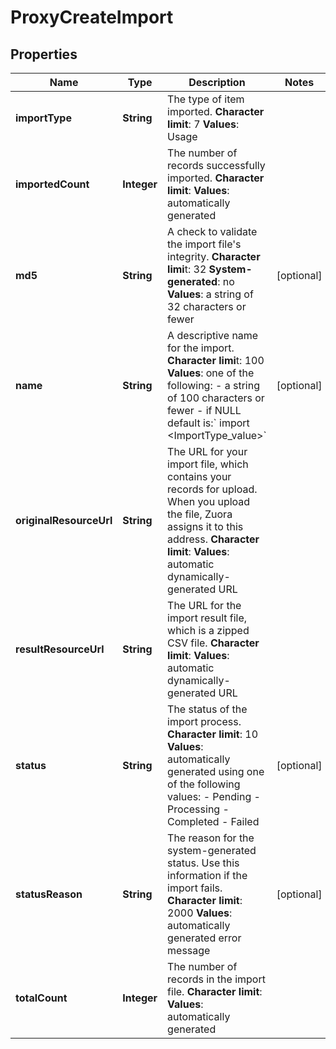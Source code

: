 
# ProxyCreateImport

## Properties
Name | Type | Description | Notes
------------ | ------------- | ------------- | -------------
**importType** | **String** |  The type of item imported. **Character limit**: 7 **Values**: Usage  | 
**importedCount** | **Integer** | The number of records successfully imported. **Character limit**: **Values**: automatically generated  | 
**md5** | **String** |  A check to validate the import file&#39;s integrity. **Character limi**t: 32 **System-generated**: no **Values**: a string of 32 characters or fewer  |  [optional]
**name** | **String** |  A descriptive name for the import. **Character limi**t: 100 **Values**: one of the following:  - a string of 100 characters or fewer - if NULL default is:&#x60; import &lt;ImportType_value&gt;&#x60;  |  [optional]
**originalResourceUrl** | **String** |  The URL for your import file, which contains your records for upload. When you upload the file, Zuora assigns it to this address. **Character limit**: **Values**: automatic dynamically-generated URL  | 
**resultResourceUrl** | **String** |  The URL for the import result file, which is a zipped CSV file. **Character limit**: **Values**: automatic dynamically-generated URL  | 
**status** | **String** | The status of the import process. **Character limit**: 10 **Values**: automatically generated using one of the following values:  - Pending - Processing - Completed - Failed  |  [optional]
**statusReason** | **String** |  The reason for the system-generated status. Use this information if the import fails. **Character limit**: 2000 **Values**: automatically generated error message  |  [optional]
**totalCount** | **Integer** |  The number of records in the import file. **Character limit**: **Values**: automatically generated  | 




